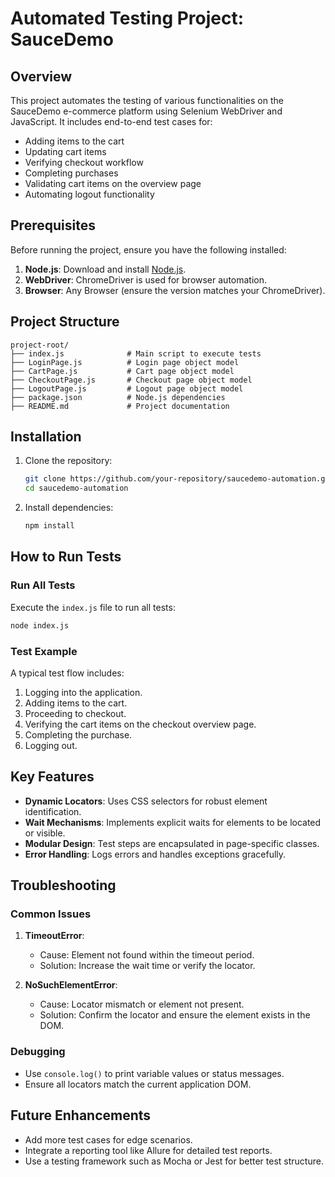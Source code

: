 # Automated Testing Project: SauceDemo

## Overview

This project automates the testing of various functionalities on the SauceDemo e-commerce platform using Selenium WebDriver and JavaScript. It includes end-to-end test cases for:

- Adding items to the cart
- Updating cart items
- Verifying checkout workflow
- Completing purchases
- Validating cart items on the overview page
- Automating logout functionality

## Prerequisites

Before running the project, ensure you have the following installed:

1. **Node.js**: Download and install [Node.js](https://nodejs.org/).
2. **WebDriver**: ChromeDriver is used for browser automation.
3. **Browser**: Any Browser (ensure the version matches your ChromeDriver).

## Project Structure

```plaintext
project-root/
├── index.js              # Main script to execute tests
├── LoginPage.js          # Login page object model
├── CartPage.js           # Cart page object model
├── CheckoutPage.js       # Checkout page object model
├── LogoutPage.js         # Logout page object model
├── package.json          # Node.js dependencies
├── README.md             # Project documentation
```

## Installation

1. Clone the repository:

   ```bash
   git clone https://github.com/your-repository/saucedemo-automation.git
   cd saucedemo-automation
   ```

2. Install dependencies:

   ```bash
   npm install
   ```

## How to Run Tests

### Run All Tests

Execute the `index.js` file to run all tests:

```bash
node index.js
```

### Test Example

A typical test flow includes:

1. Logging into the application.
2. Adding items to the cart.
3. Proceeding to checkout.
4. Verifying the cart items on the checkout overview page.
5. Completing the purchase.
6. Logging out.

## Key Features

- **Dynamic Locators**: Uses CSS selectors for robust element identification.
- **Wait Mechanisms**: Implements explicit waits for elements to be located or visible.
- **Modular Design**: Test steps are encapsulated in page-specific classes.
- **Error Handling**: Logs errors and handles exceptions gracefully.

## Troubleshooting

### Common Issues

1. **TimeoutError**:

   - Cause: Element not found within the timeout period.
   - Solution: Increase the wait time or verify the locator.

2. **NoSuchElementError**:

   - Cause: Locator mismatch or element not present.
   - Solution: Confirm the locator and ensure the element exists in the DOM.

### Debugging

- Use `console.log()` to print variable values or status messages.
- Ensure all locators match the current application DOM.

## Future Enhancements

- Add more test cases for edge scenarios.
- Integrate a reporting tool like Allure for detailed test reports.
- Use a testing framework such as Mocha or Jest for better test structure.



